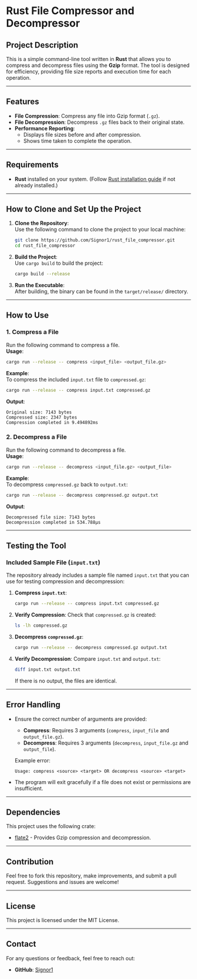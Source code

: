 # **Rust File Compressor and Decompressor**

## **Project Description**  
This is a simple command-line tool written in **Rust** that allows you to compress and decompress files using the **Gzip** format. The tool is designed for efficiency, providing file size reports and execution time for each operation.  

---

## **Features**
- **File Compression**: Compress any file into Gzip format (`.gz`).
- **File Decompression**: Decompress `.gz` files back to their original state.
- **Performance Reporting**:  
   - Displays file sizes before and after compression.  
   - Shows time taken to complete the operation.  

---

## **Requirements**
- **Rust** installed on your system. (Follow [Rust installation guide](https://www.rust-lang.org/tools/install) if not already installed.)

---

## **How to Clone and Set Up the Project**

1. **Clone the Repository**:  
   Use the following command to clone the project to your local machine:
   ```bash
   git clone https://github.com/Signor1/rust_file_compressor.git
   cd rust_file_compressor
   ```

2. **Build the Project**:  
   Use `cargo build` to build the project:
   ```bash
   cargo build --release
   ```

3. **Run the Executable**:  
   After building, the binary can be found in the `target/release/` directory.

---

## **How to Use**

### **1. Compress a File**  
Run the following command to compress a file.  
**Usage**:  
```bash
cargo run --release -- compress <input_file> <output_file.gz>
```

**Example**:  
To compress the included `input.txt` file to `compressed.gz`:  
```bash
cargo run --release -- compress input.txt compressed.gz
```

**Output**:
```
Original size: 7143 bytes
Compressed size: 2347 bytes
Compression completed in 9.494892ms
```

### **2. Decompress a File**  
Run the following command to decompress a file.  
**Usage**:  
```bash
cargo run --release -- decompress <input_file.gz> <output_file>
```

**Example**:  
To decompress `compressed.gz` back to `output.txt`:  
```bash
cargo run --release -- decompress compressed.gz output.txt
```

**Output**:
```
Decompressed file size: 7143 bytes
Decompression completed in 534.788µs
```

---

## **Testing the Tool**

### **Included Sample File (`input.txt`)**  
The repository already includes a sample file named `input.txt` that you can use for testing compression and decompression:

1. **Compress `input.txt`**:
   ```bash
   cargo run --release -- compress input.txt compressed.gz
   ```

2. **Verify Compression**:
   Check that `compressed.gz` is created:
   ```bash
   ls -lh compressed.gz
   ```

3. **Decompress `compressed.gz`**:
   ```bash
   cargo run --release -- decompress compressed.gz output.txt
   ```

4. **Verify Decompression**:
   Compare `input.txt` and `output.txt`:
   ```bash
   diff input.txt output.txt
   ```

   If there is no output, the files are identical.

---

## **Error Handling**
- Ensure the correct number of arguments are provided:
   - **Compress**: Requires 3 arguments (`compress`, `input_file` and `output_file.gz`).
   - **Decompress**: Requires 3 arguments (`decompress`, `input_file.gz` and `output_file`).

   Example error:
   ```
   Usage: compress <source> <target> OR decompress <source> <target>
   ```

- The program will exit gracefully if a file does not exist or permissions are insufficient.

---

## **Dependencies**
This project uses the following crate:
- [flate2](https://docs.rs/flate2/latest/flate2/) - Provides Gzip compression and decompression.

---

## **Contribution**  
Feel free to fork this repository, make improvements, and submit a pull request. Suggestions and issues are welcome!

---

## **License**  
This project is licensed under the MIT License.  

---

## **Contact**  
For any questions or feedback, feel free to reach out:  
- **GitHub**: [Signor1](https://github.com/signor1)

